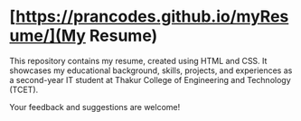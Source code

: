 ﻿# [https://prancodes.github.io/myResume/](My Resume)

This repository contains my resume, created using HTML and CSS. It showcases my educational background, skills, projects, and experiences as a second-year IT student at Thakur College of Engineering and Technology (TCET). 

Your feedback and suggestions are welcome!

